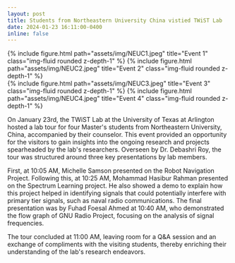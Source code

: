 ```yaml
---
layout: post
title: Students from Northeastern University China vistied TWiST Lab
date: 2024-01-23 16:11:00-0400
inline: false
---
```


<div class="row justify-content-sm-center">
<div class="col-sm-8 mt-3 mt-md-0">
    {% include figure.html path="assets/img/NEUC1.jpeg" title="Event 1" class="img-fluid rounded z-depth-1" %}
{% include figure.html path="assets/img/NEUC2.jpeg" title="Event 2" class="img-fluid rounded z-depth-1" %}
</div>
    <div class="col-sm-8 mt-3 mt-md-0">
        {% include figure.html path="assets/img/NEUC3.jpeg" title="Event 3" class="img-fluid rounded z-depth-1" %}
 {% include figure.html path="assets/img/NEUC4.jpeg" title="Event 4" class="img-fluid rounded z-depth-1" %}
    </div>
</div>

On January 23rd, the TWiST Lab at the University of Texas at Arlington hosted a lab tour for four Master's students from Northeastern University, China, accompanied by their counselor. This event provided an opportunity for the visitors to gain insights into the ongoing research and projects spearheaded by the lab's researchers. Overseen by Dr. Debashri Roy, the tour was structured around three key presentations by lab members.

First, at 10:05 AM, Michelle Samson presented on the Robot Navigation Project. Following this, at 10:25 AM, Mohammad Hasibur Rahman presented on the Spectrum Learning  project. He also showed a demo to explain how this project helped in identifying signals that could potentially interfere with primary tier signals, such as naval radio communications. The final presentation was by Fuhad Foesal Ahmed at 10:40 AM, who demonstrated the flow graph of GNU Radio Project, focusing on the analysis of signal frequencies.

The tour concluded at 11:00 AM, leaving room for a Q&A session and an exchange of compliments with the visiting students, thereby enriching their understanding of the lab's research endeavors.
